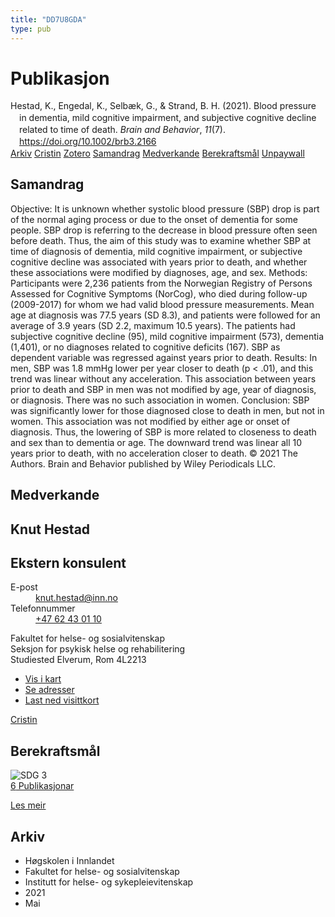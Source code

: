 ```yaml
---
title: "DD7U8GDA"
type: pub
---
```

<h1>Publikasjon</h1>
<article id="csl-bib-container-DD7U8GDA" class="csl-bib-container">
  <div class="csl-bib-body" style="line-height: 1.35; padding-left: 1em; text-indent:-1em;">
  <div class="csl-entry">Hestad, K., Engedal, K., Selb&#xE6;k, G., &amp; Strand, B. H. (2021). Blood pressure in dementia, mild cognitive impairment, and subjective cognitive decline related to time of death. <i>Brain and Behavior</i>, <i>11</i>(7). <a href="https://doi.org/10.1002/brb3.2166">https://doi.org/10.1002/brb3.2166</a></div>
</div>
  <div class="csl-bib-buttons">
    <a href="#taxonomy-article-DD7U8GDA" class="csl-bib-button">Arkiv</a>
    <a href="https://app.cristin.no/results/show.jsf?id=1910636" alt="Cristin URL" class="csl-bib-button">Cristin</a>
    <a href="http://zotero.org/groups/5402882/items/DD7U8GDA" alt="Zotero URL" class="csl-bib-button">Zotero</a>
    <a href="#abstract-article-DD7U8GDA" class="csl-bib-button">Samandrag</a>
    <a href="#contributors-article-DD7U8GDA" class="csl-bib-button">Medverkande</a>
    <a href="#sdg-article-DD7U8GDA" class="csl-bib-button">Berekraftsmål</a>
    <a href="https://onlinelibrary.wiley.com/doi/pdfdirect/10.1002/brb3.2166" class="csl-bib-button">Unpaywall</a>
  </div>
  <div id="csl-bib-meta-container-DD7U8GDA"></div>
</article>
<div id="csl-bib-meta-DD7U8GDA" class="csl-bib-meta">
  <article id="abstract-article-DD7U8GDA" class="abstract-article">
    <h1>Samandrag</h1>
    Objective: It is unknown whether systolic blood pressure (SBP) drop is part of the normal aging process or due to the onset of dementia for some people. SBP drop is referring to the decrease in blood pressure often seen before death. Thus, the aim of this study was to examine whether SBP at time of diagnosis of dementia, mild cognitive impairment, or subjective cognitive decline was associated with years prior to death, and whether these associations were modified by diagnoses, age, and sex. Methods: Participants were 2,236 patients from the Norwegian Registry of Persons Assessed for Cognitive Symptoms (NorCog), who died during follow-up (2009-2017) for whom we had valid blood pressure measurements. Mean age at diagnosis was 77.5 years (SD 8.3), and patients were followed for an average of 3.9 years (SD 2.2, maximum 10.5 years). The patients had subjective cognitive decline (95), mild cognitive impairment (573), dementia (1,401), or no diagnoses related to cognitive deficits (167). SBP as dependent variable was regressed against years prior to death. Results: In men, SBP was 1.8 mmHg lower per year closer to death (p &lt; .01), and this trend was linear without any acceleration. This association between years prior to death and SBP in men was not modified by age, year of diagnosis, or diagnosis. There was no such association in women. Conclusion: SBP was significantly lower for those diagnosed close to death in men, but not in women. This association was not modified by either age or onset of diagnosis. Thus, the lowering of SBP is more related to closeness to death and sex than to dementia or age. The downward trend was linear all 10 years prior to death, with no acceleration closer to death. © 2021 The Authors. Brain and Behavior published by Wiley Periodicals LLC.
  </article>
  <article id="contributors-article-DD7U8GDA" class="contributors-article">
    <h1>Medverkande</h1>
    <div class="personas"> <div class="vrtx-hinn-person-card"> <div class="photo"> <i class="lar la-user-circle missing-person"></i> </div> <div class="info"> <hgroup><h1>Knut Hestad</h1> <h2>Ekstern konsulent</h2> </hgroup><dl> <dt>E-post</dt> <dd> <a href="mailto:knut.hestad@inn.no">knut.hestad@inn.no</a> </dd> <dt>Telefonnummer</dt> <dd><a href="tel:+4762430110"> +47 62 43 01 10 </a></dd> </dl> <p> Fakultet for helse- og sosialvitenskap<br> Seksjon for psykisk helse og rehabilitering<br> Studiested Elverum, Rom 4L2213 </p> <ul class="vrtx-hinn-links"> <li><a href="https://www.google.com/maps?q=60.88177,11.53669">Vis i kart</a></li> <li><a href="https://www.inn.no/finn-en-ansatt/knut-hestad.html#vrtx-hinn-addresses">Se adresser</a></li> <li><a href="https://www.inn.no/finn-en-ansatt/knut-hestad.html?vrtx=vcf">Last ned visittkort</a></li> </ul> </div> </div> <a href="https://app.cristin.no/persons/show.jsf?id=43557" alt="Cristin URL" class="personas-cristin">Cristin</a> </div>
  </article>
  <article id="sdg-article-DD7U8GDA" class="sdg-article">
    <h1>Berekraftsmål</h1>
    <div class="sdg-container"><div id="sdg3" class="sdg"> <img src="{{< params subfolder >}}images/sdg/sdg03_no.png" class="image" alt="SDG 3"> <div class="sdg-overlay"> <a href="{{< params subfolder >}}no/archive/?sdg=3#archive" class="sdg-publication-count"><span>6</span> Publikasjonar</a> <p><a href="NA" class="sdg-read-more">Les meir</a></p> </div> </div></div>
  </article>
  <article id="taxonomy-article-DD7U8GDA" class="taxonomy-article">
    <h1>Arkiv</h1>
    <ul>
      <li>Høgskolen i Innlandet</li>
      <li>Fakultet for helse- og sosialvitenskap</li>
      <li>Institutt for helse- og sykepleievitenskap</li>
      <li>2021</li>
      <li>Mai</li>
    </ul>
  </article>
</div>
